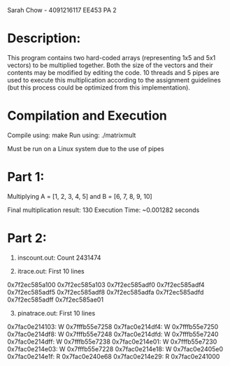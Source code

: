 Sarah Chow - 4091216117
EE453 PA 2

# Description:
This program contains two hard-coded arrays (representing 1x5 and 5x1 vectors) to be multiplied together.
Both the size of the vectors and their contents may be modified by editing the code.
10 threads and 5 pipes are used to execute this multiplication according to the assignment guidelines (but this process could be optimized from this implementation).

# Compilation and Execution
Compile using: make
Run using: ./matrixmult

Must be run on a Linux system due to the use of pipes

# Part 1:
Multiplying A = [1, 2, 3, 4, 5] and B = [6, 7, 8, 9, 10]

Final multiplication result: 130
Execution Time: ~0.001282 seconds

# Part 2:

1. inscount.out: Count 2431474

2. itrace.out: First 10 lines

0x7f2ec585a100
0x7f2ec585a103
0x7f2ec585adf0
0x7f2ec585adf4
0x7f2ec585adf5
0x7f2ec585adf8
0x7f2ec585adfa
0x7f2ec585adfd
0x7f2ec585adff
0x7f2ec585ae01


3. pinatrace.out: First 10 lines

0x7fac0e214103: W 0x7fffb55e7258
0x7fac0e214df4: W 0x7fffb55e7250
0x7fac0e214df8: W 0x7fffb55e7248
0x7fac0e214dfd: W 0x7fffb55e7240
0x7fac0e214dff: W 0x7fffb55e7238
0x7fac0e214e01: W 0x7fffb55e7230
0x7fac0e214e03: W 0x7fffb55e7228
0x7fac0e214e18: W 0x7fac0e2405e0
0x7fac0e214e1f: R 0x7fac0e240e68
0x7fac0e214e29: R 0x7fac0e241000
